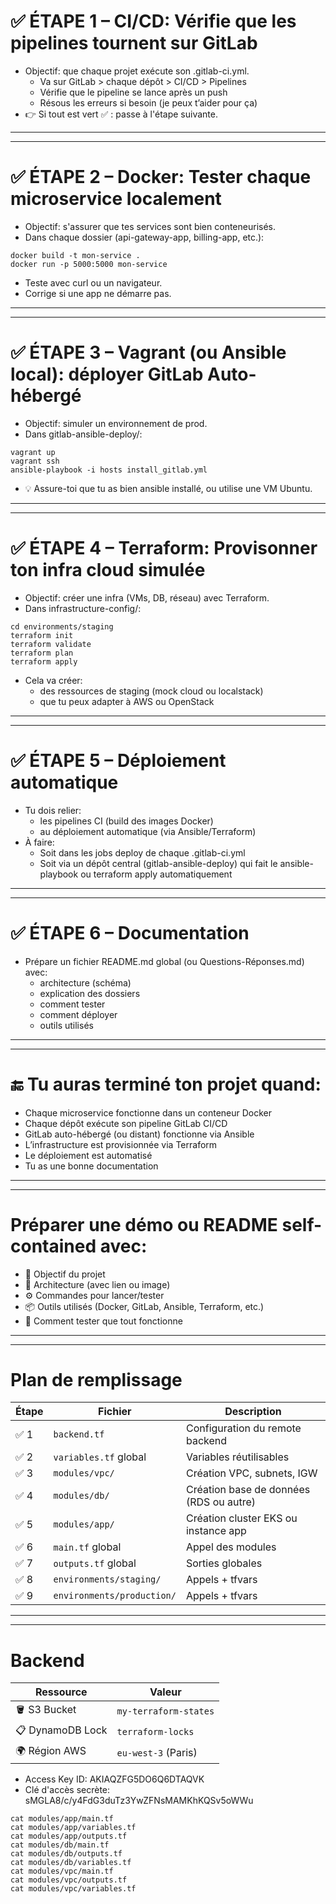 # ✅ ÉTAPE 1 – CI/CD: Vérifie que les pipelines tournent sur GitLab
- Objectif: que chaque projet exécute son .gitlab-ci.yml.
  - Va sur GitLab > chaque dépôt > CI/CD > Pipelines
  - Vérifie que le pipeline se lance après un push
  - Résous les erreurs si besoin (je peux t’aider pour ça)
- 👉 Si tout est vert ✅ : passe à l'étape suivante.

****************************************
****************************************

# ✅ ÉTAPE 2 – Docker: Tester chaque microservice localement
- Objectif: s'assurer que tes services sont bien conteneurisés.
- Dans chaque dossier (api-gateway-app, billing-app, etc.):
```
docker build -t mon-service .
docker run -p 5000:5000 mon-service
```
- Teste avec curl ou un navigateur.
- Corrige si une app ne démarre pas.

****************************************
****************************************

# ✅ ÉTAPE 3 – Vagrant (ou Ansible local): déployer GitLab Auto-hébergé
- Objectif: simuler un environnement de prod.
- Dans gitlab-ansible-deploy/:
```
vagrant up
vagrant ssh
ansible-playbook -i hosts install_gitlab.yml
```
- 💡 Assure-toi que tu as bien ansible installé, ou utilise une VM Ubuntu.

****************************************
****************************************

# ✅ ÉTAPE 4 – Terraform: Provisonner ton infra cloud simulée
- Objectif: créer une infra (VMs, DB, réseau) avec Terraform.
- Dans infrastructure-config/:
```
cd environments/staging
terraform init
terraform validate
terraform plan
terraform apply
```
- Cela va créer:
  - des ressources de staging (mock cloud ou localstack)
  - que tu peux adapter à AWS ou OpenStack

****************************************
****************************************

# ✅ ÉTAPE 5 – Déploiement automatique
- Tu dois relier:
  - les pipelines CI (build des images Docker)
  - au déploiement automatique (via Ansible/Terraform)
- À faire:
  - Soit dans les jobs deploy de chaque .gitlab-ci.yml
  - Soit via un dépôt central (gitlab-ansible-deploy) qui fait le ansible-playbook ou terraform apply automatiquement

****************************************
****************************************

# ✅ ÉTAPE 6 – Documentation
- Prépare un fichier README.md global (ou Questions-Réponses.md) avec:
  - architecture (schéma)
  - explication des dossiers
  - comment tester
  - comment déployer
  - outils utilisés

****************************************
****************************************

# 🔚 Tu auras terminé ton projet quand:
- Chaque microservice fonctionne dans un conteneur Docker
- Chaque dépôt exécute son pipeline GitLab CI/CD
- GitLab auto-hébergé (ou distant) fonctionne via Ansible
- L’infrastructure est provisionnée via Terraform
- Le déploiement est automatisé
- Tu as une bonne documentation

****************************************
****************************************

# Préparer une démo ou README self-contained avec:
- 🎯 Objectif du projet
- 🧱 Architecture (avec lien ou image)
- ⚙️ Commandes pour lancer/tester
- 📦 Outils utilisés (Docker, GitLab, Ansible, Terraform, etc.)
- 🧪 Comment tester que tout fonctionne

****************************************
****************************************

# Plan de remplissage

| Étape | Fichier                    | Description                             |
| ----- | -------------------------- | --------------------------------------- |
| ✅ 1   | `backend.tf`               | Configuration du remote backend         |
| ✅ 2   | `variables.tf` global      | Variables réutilisables                 |
| ✅ 3   | `modules/vpc/`             | Création VPC, subnets, IGW              |
| ✅ 4   | `modules/db/`              | Création base de données (RDS ou autre) |
| ✅ 5   | `modules/app/`             | Création cluster EKS ou instance app    |
| ✅ 6   | `main.tf` global           | Appel des modules                       |
| ✅ 7   | `outputs.tf` global        | Sorties globales                        |
| ✅ 8   | `environments/staging/`    | Appels + tfvars                         |
| ✅ 9   | `environments/production/` | Appels + tfvars                         |

****************************************
****************************************

# Backend

| Ressource        | Valeur                |
| ---------------- | --------------------- |
| 🪣 S3 Bucket     | `my-terraform-states` |
| 📋 DynamoDB Lock | `terraform-locks`     |
| 🌍 Région AWS    | `eu-west-3` (Paris) |


- Access Key ID:            AKIAQZFG5DO6Q6DTAQVK
- Clé d'accès secrète:      sMGLA8/c/y4FdG3duTz3YwZFNsMAMKhKQSv5oWWu
```
cat modules/app/main.tf
cat modules/app/variables.tf
cat modules/app/outputs.tf
cat modules/db/main.tf
cat modules/db/outputs.tf
cat modules/db/variables.tf
cat modules/vpc/main.tf
cat modules/vpc/outputs.tf
cat modules/vpc/variables.tf
```